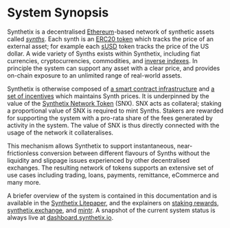 # System Synopsis

Synthetix is a decentralised [Ethereum](https://www.ethereum.org/)-based network of synthetic assets called [*synths*](tokens.md#synths). Each synth is an [ERC20 token](https://theethereum.wiki/w/index.php/ERC20_Token_Standard) which tracks the price of an external asset; for example each [sUSD](https://etherscan.io/token/0x57ab1e02fee23774580c119740129eac7081e9d3) token tracks the price of the US dollar. A wide variety of Synths exists within Synthetix, including fiat currencies, cryptocurrencies, commodities, and [inverse indexes](tokens.md#inverse-syths).
In principle the system can support any asset with a clear price, and provides on-chain exposure to an unlimited range of real-world assets.

Synthetix is otherwise composed of [a smart contract infrastructure](contracts/index.md) and [a set of incentives](incentives.md) which maintains Synth prices. It is underpinned by the value of the [Synthetix Network Token](tokens.md#synthetix-network-token) (SNX). SNX acts as collateral; staking a proportional value of SNX is required to mint Synths. Stakers are rewarded for supporting the system with a pro-rata share of the fees generated by activity in the system. The value of SNX is thus directly connected with the usage of the network it collateralises.

This mechanism allows Synthetix to support instantaneous, near-frictionless conversion between different flavours of Synths without the liquidity and slippage issues experienced by other decentralised exchanges. The resulting network of tokens supports an extensive set of use cases including trading, loans, payments, remittance, eCommerce and many more.

A briefer overview of the system is contained in this documentation and is available in the [Synthetix Litepaper](https://www.synthetix.io/uploads/synthetix_litepaper.pdf), and the explainers on [staking rewards](https://www.synthetix.io/stakingrewards), [synthetix.exchange](https://www.synthetix.io/products/exchange), and [mintr](https://www.synthetix.io/products/mintr). A snapshot of the current system status is always live at [dashboard.synthetix.io](https://dashboard.synthetix.io/).
